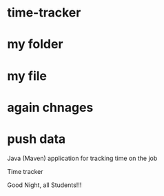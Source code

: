 # time-tracker
# my folder
# my file
# again chnages
# push data

Java (Maven) application for tracking time on the job

Time tracker

Good Night, all Students!!!
